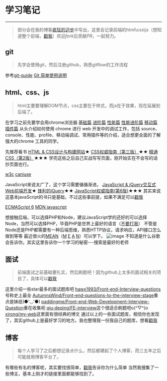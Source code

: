 # 学习笔记

---

> 部分会在我的博客[疯狂的迈步](http://junhey.com)中写出，这里会记录前端的html\css\js（想知道整个前端，[戳我](http://html5ify.com/fks/fks_chart/)）欢迎*fork*后贡献*PR*，一起努力。

## git 

> 先学会使用git，然后注册github，熟悉gitflow的工作流程

参考[git-guide](http://www.bootcss.com/p/git-guide/)
	[Git 简单使用说明](http://markyun.github.io/2015/instruction-Git/)
	


## html、css、js

> html主要要理解DOM节点，css主要在于样式，而js在于效果，现在延展到后端了。

在学习之前先要学会用chrome浏览器
[基础篇](http://web.jobbole.com/82558/)
[进阶篇](http://web.jobbole.com/82562/)
[性能篇](http://web.jobbole.com/82576/)
[性能进阶篇](http://web.jobbole.com/82590/)
[移动篇](http://web.jobbole.com/82612/)
[插件篇](http://web.jobbole.com/82701/) 
从头介绍如何使用 chrome 进行 web 开发中的调试工作，包括 source、console、性能、profile、移动端调试、常用插件等的介绍，适合想更全面的了解强大的chrome 工具的同学。

先推荐看书
[HTML & CSS设计与构建网站](https://book.douban.com/subject/21338365/)★
[CSS权威指南（第三版）](https://book.douban.com/subject/2308234/)★★
[精通CSS（第2版）](https://book.douban.com/subject/4736167/)★★★
学完这些之后自己实战写写页面，刚开始实在不会写的话抄页面也行。

[w3c](http://www.w3.org/)
[caniuse](http://caniuse.com/)

JavaScript来说太广了，这个学习需要循循渐进。
[JavaScript & jQuery交互式Web前端开发](https://book.douban.com/subject/26433805/)★
[锋利的jQuery](http://book.douban.com/subject/10792216/)★★
[JavaScript权威指南(第6版)](http://book.douban.com/subject/10549733/)★★★
其实来说这基本javaScript的书只是基础，不过这些事前提，如果不满足可以[戳我](https://github.com/JacksonTian/fks#前端书籍推荐)

[ECMAScript 6](https://zh.wikipedia.org/wiki/ECMAScript)
[MDN javascript](https://developer.mozilla.org/zh-CN/docs/Web/JavaScript)


想接触后端，可以选择PHP和Node，建议JavaScript学的还好的可以选择Node，当然可以选择PHP，毕竟PHP是世界上最好的语言（[不要打我](https://www.zhihu.com/question/26498147)）
不管是Node还是PHP都需要有一种后端思维，熟悉HTTP协议，请求响应，API接口怎么做到等等
最近很火的[MEAN](http://mean.io/)（[M](https://www.mongodb.org/)    [E](http://expressjs.com/)    [A](https://angularjs.org/)     [N](https://nodejs.org)）可以学下。
![image](https://github.com/junhey/studyNotes/blob/master/images/mean.png)
不知道是什么谷歌会告诉你。其实这里告诉你一个学习的秘密---搜索是最好的老师

## 面试

> 前端面试之前基础要扎实，然后刷题吧！因为github上太多的面试相关的项目了，具体可以[戳我](https://github.com/search?&q=%E5%89%8D%E7%AB%AF%E9%9D%A2%E8%AF%95)

这里介绍一些star最多的面试题库吧
[hawx1993/Front-end-Interview-questions](https://github.com/hawx1993/Front-end-Interview-questions)号称史上最全
[AutumnsWind/Front-end-questions-to-the-interview-stage](https://github.com/AutumnsWind/Front-end-questions-to-the-interview-stage)重点是妹纸(●'◡'●)
[paddingme/Front-end-Web-Development-Interview-Question](https://github.com/paddingme/Front-end-Web-Development-Interview-Question)重在收集呃
[qiu-deqing/FE-interview](https://github.com/qiu-deqing/FE-interview)这个很适合刷题吧o(^▽^)o
[xirong/my-web](https://github.com/xirong/my-web)这里面有很经典的博文
通过以上的一些面试题库，相信你也发现了，其实github上是最好学习的地方。我也整理我一份我自己的题库，想看[戳我](https://github.com/junhey/studyNotes/blob/master/Interview.md)


## 博客

> 每个人学习了之后都想记录点什么，然后都建起了个人博客，而三五年之后可能就用博客平台了。

有哪些有名的博客呢，其实要找很简单，[戳我](https://www.zhihu.com/question/19951193)告诉你为什么简单
当然我搜集了一些博主，基本上刚才的链接里面都能够找到了。




